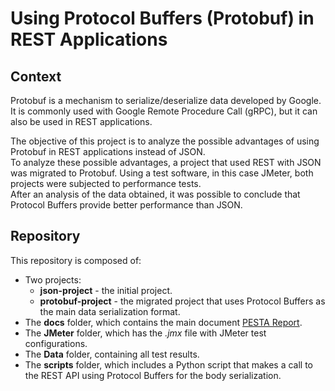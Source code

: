 # Using Protocol Buffers (Protobuf) in REST Applications

## Context

Protobuf is a mechanism to serialize/deserialize data developed by Google. It is commonly used with Google Remote Procedure Call (gRPC), but it can also be used in REST applications.  

The objective of this project is to analyze the possible advantages of using Protobuf in REST applications instead of JSON.  
To analyze these possible advantages, a project that used REST with JSON was migrated to Protobuf. Using a test software, in this case JMeter, both projects were subjected to performance tests.  
After an analysis of the data obtained, it was possible to conclude that Protocol Buffers provide better performance than JSON.

## Repository

This repository is composed of:

* Two projects:
  * **json-project** - the initial project.
  * **protobuf-project** - the migrated project that uses Protocol Buffers as the main data serialization format.
* The **docs** folder, which contains the main document [PESTA Report](docs/PESTA2023-24-1210924-TiagoRibeiro-ProtobufInRest-Relatorio.pdf).
* The **JMeter** folder, which has the *.jmx* file with JMeter test configurations.
* The **Data** folder, containing all test results.
* The **scripts** folder, which includes a Python script that makes a call to the REST API using Protocol Buffers for the body serialization.
